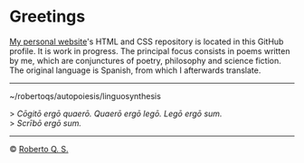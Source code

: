 # Greetings
[My personal website](robertoqsx.github.io)'s HTML and CSS repository is located in this GitHub profile. It is work in progress. The principal focus consists in poems written by me, which are conjunctures of poetry, philosophy and science fiction. The original language is Spanish, from which I afterwards translate.

***

~/robertoqs/autopoiesis/linguosynthesis

&gt; *Cōgitō ergō quaerō. Quaerō ergō legō. Legō ergō sum.*<br>
&gt; *Scrībō ergō sum.*

***

&#169; [Roberto Q. S.](https://writing.exchange/@robertoqs)
